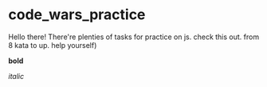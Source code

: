 # code_wars_practice
Hello there! There're plenties of tasks for practice on js. check this out. from 8 kata to up. help yourself)

**bold**

_italic_

